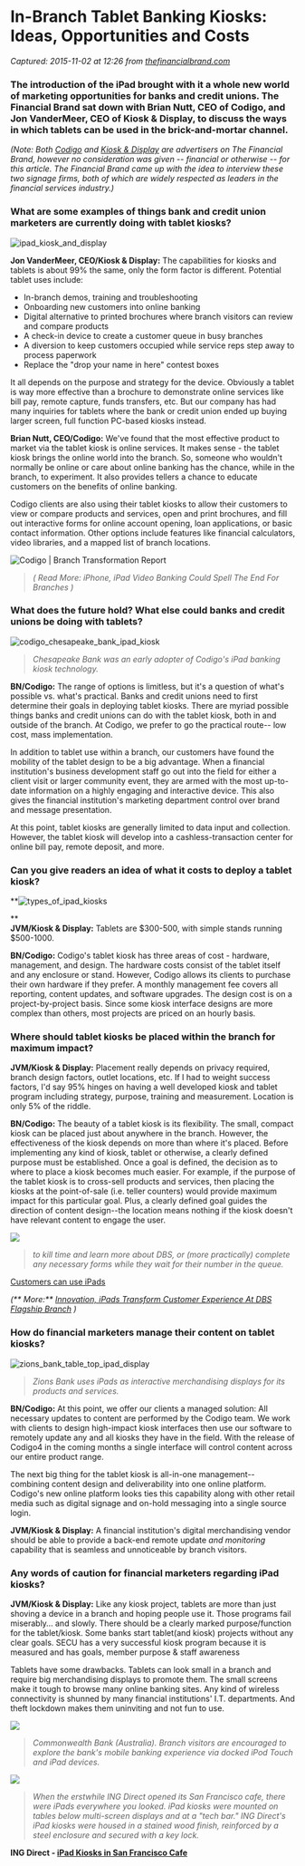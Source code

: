 # In-Branch Tablet Banking Kiosks: Ideas, Opportunities and Costs

_Captured: 2015-11-02 at 12:26 from [thefinancialbrand.com](http://thefinancialbrand.com/29518/ipad-tablet-banking-kiosks-banks-credit-unions/)_

### The introduction of the iPad brought with it a whole new world of marketing opportunities for banks and credit unions. The Financial Brand sat down with Brian Nutt, CEO of Codigo, and Jon VanderMeer, CEO of Kiosk & Display, to discuss the ways in which tablets can be used in the brick-and-mortar channel.

_(Note: Both [Codigo](http://www.gocodigo.com/) and [Kiosk & Display](http://kioskanddisplay.com/installation-gallery.html) are advertisers on The Financial Brand, however no consideration was given -- financial or otherwise -- for this article. The Financial Brand came up with the idea to interview these two signage firms, both of which are widely respected as leaders in the financial services industry.)_

### What are some examples of things bank and credit union marketers are currently doing with tablet kiosks?

![ipad_kiosk_and_display](http://thefinancialbrand.com/wp-content/uploads/2013/05/ipad_kiosk_and_display.jpg)

**Jon VanderMeer, CEO/Kiosk & Display:** The capabilities for kiosks and tablets is about 99% the same, only the form factor is different. Potential tablet uses include:

  * In-branch demos, training and troubleshooting
  * Onboarding new customers into online banking
  * Digital alternative to printed brochures where branch visitors can review and compare products
  * A check-in device to create a customer queue in busy branches
  * A diversion to keep customers occupied while service reps step away to process paperwork
  * Replace the "drop your name in here" contest boxes

It all depends on the purpose and strategy for the device. Obviously a tablet is way more effective than a brochure to demonstrate online services like bill pay, remote capture, funds transfers, etc. But our company has had many inquiries for tablets where the bank or credit union ended up buying larger screen, full function PC-based kiosks instead.

**Brian Nutt, CEO/Codigo:** We've found that the most effective product to market via the tablet kiosk is online services. It makes sense - the tablet kiosk brings the online world into the branch. So, someone who wouldn't normally be online or care about online banking has the chance, while in the branch, to experiment. It also provides tellers a chance to educate customers on the benefits of online banking.

Codigo clients are also using their tablet kiosks to allow their customers to view or compare products and services, open and print brochures, and fill out interactive forms for online account opening, loan applications, or basic contact information. Other options include features like financial calculators, video libraries, and a mapped list of branch locations.

![Codigo | Branch Transformation Report](http://thefinancialbrand.com/wp-content/uploads/tfb/codigo_2015_november.jpg)

> _( Read More: iPhone, iPad Video Banking Could Spell The End For Branches )_

### What does the future hold? What else could banks and credit unions be doing with tablets?

![codigo_chesapeake_bank_ipad_kiosk](http://thefinancialbrand.com/wp-content/uploads/2013/05/codigo_chesapeake_bank_ipad_kiosk.jpg)

> _Chesapeake Bank was an early adopter of Codigo's iPad banking kiosk technology._

**BN/Codigo:** The range of options is limitless, but it's a question of what's possible vs. what's practical. Banks and credit unions need to first determine their goals in deploying tablet kiosks. There are myriad possible things banks and credit unions can do with the tablet kiosk, both in and outside of the branch. At Codigo, we prefer to go the practical route-- low cost, mass implementation.

In addition to tablet use within a branch, our customers have found the mobility of the tablet design to be a big advantage. When a financial institution's business development staff go out into the field for either a client visit or larger community event, they are armed with the most up-to-date information on a highly engaging and interactive device. This also gives the financial institution's marketing department control over brand and message presentation.

At this point, tablet kiosks are generally limited to data input and collection. However, the tablet kiosk will develop into a cashless-transaction center for online bill pay, remote deposit, and more.

### Can you give readers an idea of what it costs to deploy a tablet kiosk?

**![types_of_ipad_kiosks](http://thefinancialbrand.com/wp-content/uploads/2013/05/types_of_ipad_kiosks.jpg)

**  
**JVM/Kiosk & Display:** Tablets are $300-500, with simple stands running $500-1000.

****BN/Codigo**:** Codigo's tablet kiosk has three areas of cost - hardware, management, and design. The hardware costs consist of the tablet itself and any enclosure or stand. However, Codigo allows its clients to purchase their own hardware if they prefer. A monthly management fee covers all reporting, content updates, and software upgrades. The design cost is on a project-by-project basis. Since some kiosk interface designs are more complex than others, most projects are priced on an hourly basis.

### Where should tablet kiosks be placed within the branch for maximum impact?

****JVM/Kiosk & Display**:** Placement really depends on privacy required, branch design factors, outlet locations, etc. If I had to weight success factors, I'd say 95% hinges on having a well developed kiosk and tablet program including strategy, purpose, training and measurement. Location is only 5% of the riddle.

****BN/Codigo**:** The beauty of a tablet kiosk is its flexibility. The small, compact kiosk can be placed just about anywhere in the branch. However, the effectiveness of the kiosk depends on more than where it's placed. Before implementing any kind of kiosk, tablet or otherwise, a clearly defined purpose must be established. Once a goal is defined, the decision as to where to place a kiosk becomes much easier. For example, if the purpose of the tablet kiosk is to cross-sell products and services, then placing the kiosks at the point-of-sale (i.e. teller counters) would provide maximum impact for this particular goal. Plus, a clearly defined goal guides the direction of content design--the location means nothing if the kiosk doesn't have relevant content to engage the user.

![](http://thefinancialbrand.com/wp-content/uploads/2012/11/dbs_flagship_branch_ipad_tablet_forms-565x375.jpg)

> _to kill time and learn more about DBS, or (more practically) complete any necessary forms while they wait for their number in the queue._

[Customers can use iPads](http://thefinancialbrand.com/26127/dbs-bank-flagship-branch-design-strategy/)

_(** More:** [Innovation, iPads Transform Customer Experience At DBS Flagship Branch](http://thefinancialbrand.com/26127/dbs-bank-flagship-branch-design-strategy/) )_

### How do financial marketers manage their content on tablet kiosks?

![zions_bank_table_top_ipad_display](http://thefinancialbrand.com/wp-content/uploads/2013/05/zions_bank_table_top_ipad_display.jpg)

> _Zions Bank uses iPads as interactive merchandising displays for its products and services._

****BN/Codigo**:** At this point, we offer our clients a managed solution: All necessary updates to content are performed by the Codigo team. We work with clients to design high-impact kiosk interfaces then use our software to remotely update any and all kiosks they have in the field. With the release of Codigo4 in the coming months a single interface will control content across our entire product range.

The next big thing for the tablet kiosk is all-in-one management-- combining content design and deliverability into one online platform. Codigo's new online platform looks ties this capability along with other retail media such as digital signage and on-hold messaging into a single source login.

****JVM/Kiosk & Display**:** A financial institution's digital merchandising vendor should be able to provide a back-end remote update _and monitoring_ capability that is seamless and unnoticeable by branch visitors.

### Any words of caution for financial marketers regarding iPad kiosks?

****JVM/Kiosk & Display**:** Like any kiosk project, tablets are more than just shoving a device in a branch and hoping people use it. Those programs fail miserably… and slowly. There should be a clearly marked purpose/function for the tablet/kiosk. Some banks start tablet(and kiosk) projects without any clear goals. SECU has a very successful kiosk program because it is measured and has goals, member purpose & staff awareness

Tablets have some drawbacks. Tablets can look small in a branch and require big merchandising displays to promote them. The small screens make it tough to browse many online banking sites. Any kind of wireless connectivity is shunned by many financial institutions' I.T. departments. And theft lockdown makes them uninviting and not fun to use.

![](http://thefinancialbrand.com/wp-content/uploads/2012/04/commonwealth_bank_ipads-565x376.jpg)

> _Commonwealth Bank (Australia). Branch visitors are encouraged to explore the bank's mobile banking experience via docked iPod Touch and iPad devices._

![](http://thefinancialbrand.com/wp-content/uploads/2012/07/ing_direct_ipad_hero-565x242.jpg)

> _When the erstwhile ING Direct opened its San Francisco cafe, there were iPads everywhere you looked. iPad kiosks were mounted on tables below multi-screen displays and at a "tech bar." ING Direct's iPad kiosks were housed in a stained wood finish, reinforced by a steel enclosure and secured with a key lock._

>   
**ING Direct - [iPad Kiosks in San Francisco Cafe](http://www.youtube.com/watch?v=sTYsTUzGadc)**

